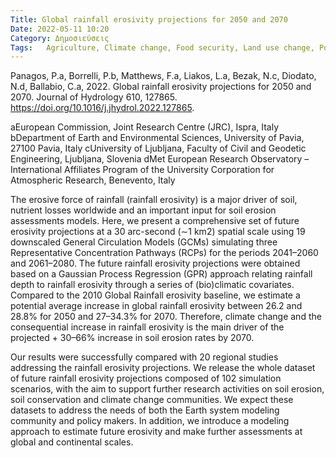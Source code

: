 ```yaml
---
Title: Global rainfall erosivity projections for 2050 and 2070
Date: 2022-05-11 10:20
Category: Δημοσιεύσεις
Tags:   Agriculture, Climate change, Food security, Land use change, Policy, R-factor, Soil health
---
```


Panagos, P.a, Borrelli, P.b, Matthews, F.a, Liakos, L.a, Bezak, N.c, Diodato, N.d, Ballabio, C.a, 2022. Global rainfall erosivity projections for 2050 and 2070. Journal of Hydrology 610, 127865. <https://doi.org/10.1016/j.jhydrol.2022.127865>.

aEuropean Commission, Joint Research Centre (JRC), Ispra, Italy
bDepartment of Earth and Environmental Sciences, University of Pavia, 27100 Pavia, Italy
cUniversity of Ljubljana, Faculty of Civil and Geodetic Engineering, Ljubljana, Slovenia
dMet European Research Observatory – International Affiliates Program of the University Corporation for Atmospheric Research, Benevento, Italy


The erosive force of rainfall (rainfall erosivity) is a major driver of soil, nutrient losses worldwide and an important input for soil erosion assessments models. Here, we present a comprehensive set of future erosivity projections at a 30 arc-second (∼1 km2) spatial scale using 19 downscaled General Circulation Models (GCMs) simulating three Representative Concentration Pathways (RCPs) for the periods 2041–2060 and 2061–2080. The future rainfall erosivity projections were obtained based on a Gaussian Process Regression (GPR) approach relating rainfall depth to rainfall erosivity through a series of (bio)climatic covariates. Compared to the 2010 Global Rainfall erosivity baseline, we estimate a potential average increase in global rainfall erosivity between 26.2 and 28.8% for 2050 and 27–34.3% for 2070. Therefore, climate change and the consequential increase in rainfall erosivity is the main driver of the projected + 30–66% increase in soil erosion rates by 2070.

Our results were successfully compared with 20 regional studies addressing the rainfall erosivity projections. We release the whole dataset of future rainfall erosivity projections composed of 102 simulation scenarios, with the aim to support further research activities on soil erosion, soil conservation and climate change communities. We expect these datasets to address the needs of both the Earth system modeling community and policy makers. In addition, we introduce a modeling approach to estimate future erosivity and make further assessments at global and continental scales.